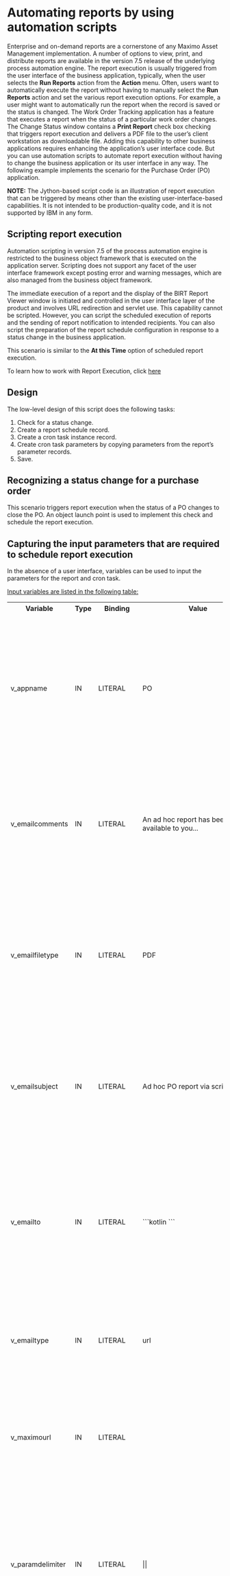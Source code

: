 # Automating reports by using automation scripts

Enterprise and on-demand reports are a cornerstone of any Maximo Asset Management implementation. A number of options to view, print, and distribute reports are available in the version 7.5 release of the underlying process automation engine. The report execution is usually triggered from the user interface of the business application, typically, when the user selects the **Run Reports** action from the **Action** menu.
Often, users want to automatically execute the report without having to manually select the **Run Reports** action and set the various report execution options. For example, a user might want to automatically run the report when the record is saved or the status is changed.
The Work Order Tracking application has a feature that executes a report when the status of a particular work order changes. The Change Status window contains a **Print Report** check box checking that triggers report execution and delivers a PDF file to the user’s client workstation as downloadable file. Adding this capability to other business applications requires enhancing the application’s user interface code.
But you can use automation scripts to automate report execution without having to change the business application or its user interface in any way. The following example implements the scenario for the Purchase Order (PO) application.

<face color=RED><b>NOTE:</b> The Jython-based script code is an illustration of report execution that can be triggered by means other than the existing user-interface-based capabilities. It is not intended to be production-quality code, and it is not supported by IBM in any form.</face>

## Scripting report execution
Automation scripting in version 7.5 of the process automation engine is restricted to the business object framework that is executed on the application server. Scripting does not support any facet of the user interface framework except posting error and warning messages, which are also managed from the business object framework.

The immediate execution of a report and the display of the BIRT Report Viewer window is initiated and controlled in the user interface layer of the product and involves URL redirection and servlet use. This capability cannot be scripted. However, you can script the scheduled execution of reports and the sending of report notification to intended recipients. You can also script the preparation of the report schedule configuration in response to a status change in the business application.

This scenario is similar to the **At this Time** option of scheduled report execution.

To learn how to work with Report Execution, click [here](AS07_executeReport_ReportExecution)

## Design

The low-level design of this script does the following tasks:
1. Check for a status change.
2. Create a report schedule record.
3. Create a cron task instance record.
4. Create cron task parameters by copying parameters from the report’s parameter records.
5. Save.

## Recognizing a status change for a purchase order

This scenario triggers report execution when the status of a PO changes to close the PO. An object launch point is used to implement this check and schedule the report execution.

## Capturing the input parameters that are required to schedule report execution

In the absence of a user interface, variables can be used to input the parameters for the report and cron task.

<u>Input variables are listed in the following table:</u>

<table>
<tr>
<th>Variable</th>
<th>Type</th>
<th>Binding</th>
<th>Value</th>
<th>Remarks</th>
</tr>
<tr>
<td>v_appname</td>
<td>IN</td>
<td>LITERAL</td>
<td>PO</td>
<td>The name of the application for which the report is executed. The value is used to generate the file name for the repor and also to locate the report from the available report folders. This value is stored in the REPORTSCHED record.</td>
</tr>
<tr>
<td>v_emailcomments</td>
<td>IN</td>
<td>LITERAL</td>
<td>An ad hoc report has been made available to you...</td>
<td>The text that is added to the message body of the email notification that is sent to recipients when the report is executed. This value is stored in the REPORTSCHED record.</td>
</tr>
<tr>
<td>v_emailfiletype</td>
<td>IN</td>
<td>LITERAL</td>
<td>PDF</td>
<td>The type of the report output file that is attached to the email notification if user has chosen to attach the report. Valid values are ‘PDF’ or ‘XLS’. This value is stored in the REPORTSCHED record.</td>
</tr>

<tr>
<td>v_emailsubject</td>
<td>IN</td>
<td>LITERAL</td>
<td>Ad hoc PO report via script</td>
<td>The text that is set as the subject line of the email notification that is sent to recipients when the report is executed. This value is stored in the REPORTSCHED record.</td>
</tr>

<tr>
<td>v_emailto</td>
<td>IN</td>
<td>LITERAL</td>
<td> 
```kotlin 
<Comma-separated email addresses>
``` 

<td>A comma-separated list of email addresses that the email notification is sent to. Each email address must correspond to a valid person record in the product. This value is stored in the REPORTSCHED record.</td>
</tr>

<tr>
<td>v_emailtype</td>
<td>IN</td>
<td>LITERAL</td>
<td>url</td>
<td>The type of the email notification. Valid values are ‘url’ or ‘attach’. This value is stored in the REPORTSCHED record.</td>
</tr>
<tr>
<td>v_maximourl</td>
<td>IN</td>
<td>LITERAL</td>
<td><Base URL to access the product – usually http://myhost:myport/maximo>
<td>The product base URL that is used to generate a complete URL to access the Report Viewer application. This value is stored in the REPORTSCHED record.</td>
</tr>

<tr>
<td>v_paramdelimiter</td>
<td>IN</td>
<td>LITERAL</td>
<td>||</td>
<td>Specifies the delimiter that is used by the reporting framework to identify internal parameters to run the report with. These values differ from the standard report parameters that are associated with the report design.</td>
</tr>

<tr>
<td>v_paramstring</td>
<td>IN</td>
<td>LITERAL</td>
<td>appHierarchy=PO||displayWhere=</td>
<td>Required report framework internal parameters. The appHierarchy parameter must be set to the application name from where the report execution is scheduled. The displayWhere parameter is a dynamic WHERE clause, and this script does not use the displayWhere parameter, because it uses the identifier of the currently open PO record.</td>
</tr>

<tr>
<td>v_status</td>
<td>IN</td>
<td>ATTRIBUTE</td>
<td>STATUS</td>
<td>The status of the PO.</td>
</tr>

<tr>
<td>v_reportname</td>
<td>IN</td>
<td>LITERAL</td>
<td>poprint.rptdesign</td>
<td>The name of the report to execute. This value is stored in the REPORTSCHED record</td>
</tr>
</table>

From this list of input variables, only the v_status variable is bound to the PO business object’s STATUS attribute. All other variables are used to specify the necessary input parameters to the report scheduling APIs.

## Script code

The sample code for this scenario predominantly relies on Java-based APIs.

## Imports

Several Java package imports are placed at the beginning of the script to invoke APIs.

```python 
...

 from java.util import Calendar
 from java.util import Date
 from psdi.app.report import ReportUtil
 from psdi.server import MXServer
 from psdi.mbo import MBOConstants
 from psdi.mbo import SqlFormat
...

```

The Calendar and Date APIs are used to specify the point in time when the <code>REPORTSCHEDULE</code> cron task executes the report. The ReportUtil methods are used to convert the Date object into a string representation of the time when the cron task executes the report. The MXServer methods are used to retrieve the report schedule, report parameters, crontask definition, crontask instance, and crontask parameter data sets <code>(MBOSets)</code>. A record is created for each report schedule, cron task instance, and cron task parameters. The <code>MBOConstants</code> class is used to specify field flags when setting attribute values on a record <code>(MBO)</code>. The <code>SqlFormat</code> class is used to set up SQL criteria to retrieve the report parameters for the chosen report.

## Implementation Logic

The following script code checks the status change of the PO and verifies that the status is being set to ‘CLOSE’:

```python 
... 

if(str(v_status) != str(v_status_initial)) and v_status=='CLOSE':
    print "Status change in happening from " + str(v_status_initial) + " to " + str(v_status)
...

```
The next sample code sets up a Java Date object that is initialized to 30 seconds from the current system time. This Date object is passed to the ReportUtil’s <code>convertOnceToSchedule()</code> method.

This method accepts three parameters: Date object, Locale object, and TimeZone object. It returns a string that represents the cron task schedule that is accepted by the cron task engine. A Locale object and UserInfo object are retrieved, because they are used later in the script code. Notice that these objects are retrieved from the current MBOSet that the PO record is part of.

```python 
...
    # set a schedule for the report
    c = Calendar.getInstance()
    # add 60 seconds to current time to allow preparing REPORTSCHED cron task instance
    c.add(Calendar.SECOND,30)
    d = c.getTime()
    thisposet = mbo.getThisMboSet()

    if thisposet is not None:
        locale = thisposet.getClientLocale()
        userinfo = thisposet.getUserInfo()
    schedule = ReportUtil.convertOnceToSchedule(d,locale,c.getTimeZone())

    print "Schedule we have to set into REPORTSCHED Cron Task is: " + str(schedule)
...

```

In the next sample code, a new record is added to the <code>REPORTSCHED</code> table. All the required attributes of the <code>REPORTSCHED</code> record are set. Some of the attributes are not required but are still set, such as the  <code> COUNTRY </code> attribute and <code>VARIANT</code> attribute to ensure locale-sensitive handling, the <code>EMAILCOMMENTS</code> attribute and <code>EMAILSUBJECT</code> attribute to enable configurability of the email that is sent to recipients, and the <code>MAXIMOURL</code> attribute so that a link to the executed report can be included in the email.

```python
...

   if scheduler is not None:
        reportschedset = MXServer.getMXServer().getMboSet("REPORTSCHED",userinfo)
        if  reportsched is not None: 
              print "Obtained REPORTSCHED set"
            reportsched = reportschedset.add()
            reportsched.setValue("REPORTNAME" , v_reportname)
            reportsched.setValue("appname" , app)
            reportsched.setValue("USERID" , userinfo.getUserNamer())
            reportsched.setValue("TYPE" , "once")
            reportsched.setValue("EMAILTYPE" , v_emailtype)
            reportsched.setValue("MAXIMOURL" , v_maximourl)
            reportsched.setValue("EMAILUSERS" , v_emailto )
            reportsched.setValue("EMAILSUBJECT" , v_emailsubject)
            reportsched.setValue("EMAILCOMMENTS" , v_emailcomments)
            reportsched.setValue("EMAILFILETYPE" , v_emailfiletype)
            reportsched.setValue("COUNTRY" , locale.getCountry())
            reportsched.setValue("LANGUAGE" , locale.getLanguage())
            reportsched.setValue("VARIANT" , locale.getVariant())
            reportsched.setValue("TIMEZONE", thisposet.getClientTimeZone()getId())
            reportsched.setValue("LANGCODE",userinf.getLangCode())

...

```

The code might be made more robust by checking that input parameters to the script, which are represented by the <code>v_ naming</code> convention, are not null.

Also notice that some of the values that are stored in the <code>REPORTSCHED</code> record are conveniently retrieved from the script framework itself by using the “app” implicit variable or by using previously retrieved objects, such as the UserInfo object and the Locale object.

After the <code>REPORTSCHED</code> record is prepared, the next step is to create a <code>CRONTASKINSTANCE</code> record for the <code>REPORTSCHEDULE</code> cron task. When storing values in the <code>CRONTASKINSTANCE</code> record, the instance name is set to a numeric value that is a function of the current date and time. The <code>RUNASUSERID</code> parameter is set to the currently logged in user. The <code>AUTOREMOVAL</code> flag is set to <code>“True”</code>, which indicates that this cron task instance is automatically deleted after report execution. The sample code also retrieves the cron task name and instance and links back to the <code>REPORTSCHED</code> record so that the reporting framework can find the scheduling details for the cron task when it begins execution.

```python 
    ...
    print "About to work with Cron task instance of REPORTSCHEDULE cron task"
    crontaskinst = crontaskinstset.add(MboConstants.NOACCESSCHECK | MboConstants.NOVALIDATION_AND_NOACTION)
	    if crontaskinst is not None:
			d = Date()
			crontaskinstname = str(d.getTime())
			crontaskinst.setValue("CRONTASKNAME","REPORTSCHEDULE",MboConstants.NOACCESSCHECK | MboConstants.NOVALIDATION_AND_NOACTION)
		    crontaskinst.setValue("INSTANCENAME",crontaskinstname,MboConstants.NOACCESSCHECK | MboConstants.NOVALIDATION_AND_NOACTION)
			crontaskinst.setValue("SCHEDULE",schedule,MboConstants.NOACCESSCHECK | MboConstants.NOVALIDATION_AND_NOACTION)
			crontaskinst.setValue("ACTIVE",1,MboConstants.NOACCESSCHECK | MboConstants.NOVALIDATION_AND_NOACTION)
			crontaskinst.setValue("RUNASUSERID",userinfo.getUserName(),MboConstants.NOACCESSCHECK | MboConstants.NOVALIDATION_AND_NOACTION)
			crontaskinst.setValue("HASLD",0,MboConstants.NOACCESSCHECK | MboConstants.NOVALIDATION_AND_NOACTION)
			crontaskinst.setValue("AUTOREMOVAL",True,MboConstants.NOACCESSCHECK | MboConstants.NOVALIDATION_AND_NOACTION)
			print "have set all cron task instance values for REPORTSCHEDULE cron task"
	reportsched.setValue("CRONTASKNAME",crontaskinst.getString("CRONTASKNAME"))
	reportsched.setValue("INSTANCENAME",crontaskinst.getString("INSTANCENAME"))
    ...
    
    # Refer to the script attached to this sample for futher information
...

```

The final section of code is used to preprare the parameters for the cron task instance. To set up those cron task parameters, the code must retrieve report parameters for the chosen report from the <code>REPORTPARAM</code>. Those parameters are retrieved into the "reportparamset" object. The code then iterates through these parameters and stores them in a new <code>CRONTASKPARAM</code> record. At the end, the code retrieves the unique ID column name and value from the current PO record so that the report is run for that particular PO record. 

Finally, the "reportschedset" object is saved, which results in the <code>REPORTSCHED</code>, <code>CRONTASKINSTANCE</code> and <code>CRONTASKPARAM</code> records being saved.

When this script is saved, the launch point is active.


## Testing

Testing this script is straightforward.

1. Create a purchase order. Add lines and save.
2. Move the purchase order through the typical status changes.
3. Close the purchase order. Watch for the navigation bar confirmation message that the PO was set to status CLOSE.
4. Quickly access the <code>REPORTSCHEDULE</code> cron task in the Cron Task Setup application. Filter the Access Level to <code>READONLY</code> to find this cron task.
5. Notice that a new cron task instance is associated and cron task parameters are shown that contain the unique ID of the PO that you just closed.
6. Wait for a short duration of time, such as a couple of minutes, to allow the cron task to execute the report.
7. If you configured a mail client to receive the email notification from Maximo Asset Management, look for a new email in the inbox of the client that looks similar to the <b>Figure 4</b>:

[Dizziness](sample07/pic4.png)
<center><font size=1><b>Figure 4</b> Email set up notification</font></center>

8. Click the link to return to the product environment. The Report Viewer application shows one entry that corresponds to the purchase order that you just closed. You can download the PDF file or XLS spreadsheet by using the Download Content link for the entry.

## Logging

As with any automation script, testing in a development environment is best practice before the script and launch point are promoted to other environments. A few print statements in the body of the script can help trace execution. These print statements, when combined with the DEBUG log level of the scripting framework, can help you get useful execution information from the product log files:

[Dizziness](sample07/pic5.png)
<center><font size=1><b>Figure 5</b> Logging sample</font></center>


## Things to remember
1. If report execution is no longer needed when a purchase order is closed, you can deactivate the launch point.
2. The launch point for this script code runs only for the PO business object. If you would like to implement this code for a different object, then you must prepare a new launch point for that object.
3. The script code is itself generic enough to run against any main business object and business application that have reports associated with them. Some clean up is required, because fragments of the code refer to PO, such as variable names and print statements.
4. The variable binding values that are associated with the launch point also require change if a different business object and application are  targeted.
5. The launch point will not run when Admin Mode is active.
6. Depending on the load on the cron task Java virtual machine, the actual execution of report can vary by a very small fraction of time. Similarly, email delivery times can vary based on the mail server configurations.
7. The code samples are not production-quality code.
8. In the code, an assumption is made that the logged in user who is also set as the <code>REPORTSCHEDULE</code> cron task’s Run As user has sufficient authorizations to successfully execute the report. If this assumption is not always true, an IN variable can be added to store the desired Run As user’s ID.
9. The launch point and script code are designed to execute the desired report for the current PO record. Other types of reports for the Purchase Order application, such as the Vendor Performance report, cannot be executed with this script. These reports do not use a particular PO as a parameter.

## Summary
The approach that is described in this topic show how scripting can be adapted to report execution. Knowledge of the scheduling capabilities of the reporting framework was a prerequisite to providing an implementation. The solution also shows how multiple product configurations, including report design, parameters, cron tasks, and cron task instances, are linked together to deliver functionality to end users.
You can see the difference in the standard scheduled report execution versus the scripted report execution sequence in <b>Figure 6</b>:

[Dizziness](sample07/pic6.png)
<center><font size=1><b>Figure 6</b> Scripted report execution sequence</font></center>

The key difference is that in the scripted approach, report execution is scheduled automatically in response to an application event.

## Useful Links

[Application Report display configurations](http://www.ibm.com/developerworks/wikis/display/maximo/Administering+Reports+-+Application+Report+Display+Configurations)

[Report features guide](http://www-01.ibm.com/support/docview.wss?uid=swg21498433)
(Refer the Report Scheduling section on page 36)

[Tpae automation scripting cookbook](http://ibm.co/pPl32E)

## Files accompanying this article

[PO Script Sample](sample07/POscript.py)
